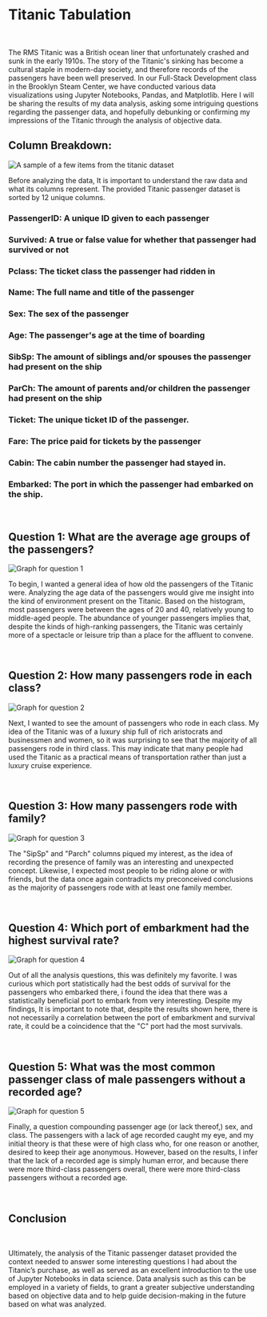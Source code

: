 # Titanic Tabulation

<br>

The RMS Titanic was a British ocean liner that unfortunately crashed and sunk in the early 1910s. The story of the Titanic's sinking has become a cultural staple in modern-day society, and therefore records of the passengers have been well preserved. In our Full-Stack Development class in the Brooklyn Steam Center, we have conducted various data visualizations using Jupyter Notebooks, Pandas, and Matplotlib. Here I will be sharing the results of my data analysis, asking some intriguing questions regarding the passenger data, and hopefully debunking or confirming my impressions of the Titanic through the analysis of objective data.

## Column Breakdown:

<img src="/blog/images/titanic_tabulation/titanic_columns.png" alt="A sample of a few items from the titanic dataset">

<br>

Before analyzing the data, It is important to understand the raw data and what its columns represent. The provided Titanic passenger dataset is sorted by 12 unique columns.
### PassengerID: A unique ID given to each passenger 
### Survived: A true or false value for whether that passenger had survived or not
### Pclass: The ticket class the passenger had ridden in
### Name: The full name and title of the passenger
### Sex: The sex of the passenger
### Age: The passenger's age at the time of boarding
### SibSp: The amount of siblings and/or spouses the passenger had present on the ship
### ParCh: The amount of parents and/or children the passenger had present on the ship
### Ticket: The unique ticket ID of the passenger.
### Fare: The price paid for tickets by the passenger
### Cabin: The cabin number the passenger had stayed in.
### Embarked: The port in which the passenger had embarked on the ship.

<br>

## Question 1: What are the average age groups of the passengers?

<img src="/blog/images/titanic_tabulation/q1.png" alt="Graph for question 1">

<br>

To begin, I wanted a general idea of how old the passengers of the Titanic were. Analyzing the age data of the passengers would give me insight into the kind of environment present on the Titanic. Based on the histogram, most passengers were between the ages of 20 and 40, relatively young to middle-aged people. The abundance of younger passengers implies that, despite the kinds of high-ranking passengers, the Titanic was certainly more of a spectacle or leisure trip than a place for the affluent to convene.

<br>

## Question 2: How many passengers rode in each class?

<img src="/blog/images/titanic_tabulation/q2.png" alt="Graph for question 2">

<br>

Next, I wanted to see the amount of passengers who rode in each class. My idea of the Titanic was of a luxury ship full of rich aristocrats and businessmen and women, so it was surprising to see that the majority of all passengers rode in third class. This may indicate that many people had used the Titanic as a practical means of transportation rather than just a luxury cruise experience.

<br>

## Question 3: How many passengers rode with family?

<img src="/blog/images/titanic_tabulation/q3.png" alt="Graph for question 3">

<br>

The "SipSp" and "Parch" columns piqued my interest, as the idea of recording the presence of family was an interesting and unexpected concept. Likewise, I expected most people to be riding alone or with friends, but the data once again contradicts my preconceived conclusions as the majority of passengers rode with at least one family member.

<br>

## Question 4: Which port of embarkment had the highest survival rate?

 <img src="/blog/images/titanic_tabulation/q4.png" alt="Graph for question 4">

 <br>

 Out of all the analysis questions, this was definitely my favorite. I was curious which port statistically had the best odds of survival for the passengers who embarked there, i found the idea that there was a statistically beneficial port to embark from very interesting. Despite my findings, It is important to note that, despite the results shown here, there is not necessarily a correlation between the port of embarkment and survival rate, it could be a coincidence that the "C" port had the most survivals.

<br>

## Question 5: What was the most common passenger class of male passengers without a recorded age?

<img src="/blog/images/titanic_tabulation/q5.png" alt="Graph for question 5">

<br>

Finally, a question compounding passenger age (or lack thereof,) sex, and class. The passengers with a lack of age recorded caught my eye, and my initial theory is that these were of high class who, for one reason or another, desired to keep their age anonymous. However, based on the results, I infer that the lack of a recorded age is simply human error, and because there were more third-class passengers overall, there were more third-class passengers without a recorded age.

<br>

## Conclusion

<br>

Ultimately, the analysis of the Titanic passenger dataset provided the context needed to answer some interesting questions I had about the Titanic’s purchase, as well as served as an excellent introduction to the use of Jupyter Notebooks in data science. Data analysis such as this can be employed in a variety of fields, to grant a greater subjective understanding based on objective data and to help guide decision-making in the future based on what was analyzed.